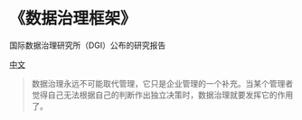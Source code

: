 # 《数据治理框架》
国际数据治理研究所（DGI）公布的研究报告

[中文](https://www.secrss.com/articles/8879)
> 数据治理永远不可能取代管理，它只是企业管理的一个补充。当某个管理者觉得自己无法根据自己的判断作出独立决策时，数据治理就要发挥它的作用了。

